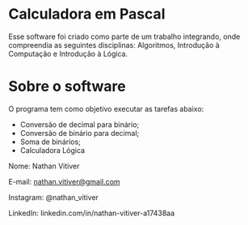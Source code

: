 # Calculadora em Pascal

Esse software foi criado como parte de um trabalho integrando, onde compreendia as seguintes disciplinas: Algoritmos, Introdução à Computação e Introdução à Lógica.


# Sobre o software

O programa tem como objetivo executar as tarefas abaixo:
- Conversão de decimal para binário;
- Conversão de binário para decimal;
- Soma de binários;
- Calculadora Lógica


Nome: Nathan Vitiver

E-mail: nathan.vitiver@gmail.com

Instagram: @nathan_vitiver

LinkedIn: linkedin.com/in/nathan-vitiver-a17438aa
